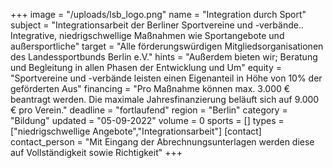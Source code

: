 +++
image = "/uploads/lsb_logo.png"
name = "Integration durch Sport"
subject = "Integrationsarbeit der Berliner Sportvereine und -verbände.. Integrative, niedrigschwellige Maßnahmen wie Sportangebote und außersportliche"
target = "Alle förderungswürdigen Mitgliedsorganisationen des Landessportbunds Berlin e.V."
hints = "Außerdem bieten wir; Beratung und Begleitung in allen Phasen der Entwicklung und Um"
equity = "Sportvereine und -verbände leisten einen Eigenanteil in Höhe von 10% der geförderten Aus"
financing = "Pro Maßnahme können max. 3.000 € beantragt werden. Die maximale Jahresfinanzierung beläuft sich auf 9.000 € pro Verein."
deadline = "fortlaufend"
region = "Berlin"
category = "Bildung"
updated = "05-09-2022"
volume = 0
sports = []
types = ["niedrigschwellige Angebote","Integrationsarbeit"]
[contact]
contact_person = "Mit Eingang der Abrechnungsunterlagen werden diese auf Vollständigkeit sowie Richtigkeit"
+++